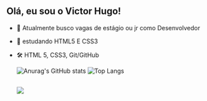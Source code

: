 ## Olá, eu sou o Victor Hugo! 

- 🔭 Atualmente busco vagas de estágio ou jr como Desenvolvedor 
- 🌱 estudando HTML5 E CSS3
- 🛠️ HTML 5, CSS3, Git/GitHub
 
  ![Anurag's GitHub stats](https://github-readme-stats.vercel.app/api?username=vector5826&show_icons=true&theme=dracula)
  ![Top Langs](https://github-readme-stats.vercel.app/api/top-langs/?username=vector5826&layout=compact&theme=dracula)
 

  ##
  <a href="https://www.linkedin.com/in/victor-hugo-260a5116b/" target="_blank"><img src="https://img.shields.io/badge/-LinkedIn-%230077B5?style=for-the-badge&logo=linkedin&logoColor=white" target="_blank"></a>

